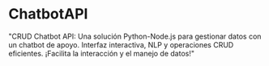 # ChatbotAPI
"CRUD Chatbot API: Una solución Python-Node.js para gestionar datos con un chatbot de apoyo. Interfaz interactiva, NLP y operaciones CRUD eficientes. ¡Facilita la interacción y el manejo de datos!"
